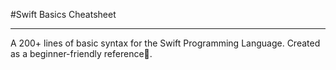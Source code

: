 #Swift Basics Cheatsheet
_________________________
A 200+ lines of basic syntax for the Swift Programming Language. Created as a beginner-friendly reference💯.